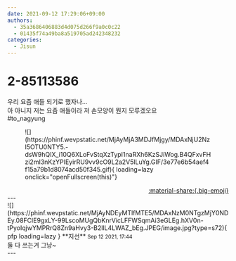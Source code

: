 ```yaml
---
date: 2021-09-12 17:29:06+09:00
authors:
  - 35a3686406883d4d075d266f9a0c0c22
  - 01435f74a49ba8a519705ad242348232
categories:
  - Jisun
---
```


# 2-85113586

<div class="post-container" markdown="1">
<div class="content-container md-sidebar__scrollwrap" markdown="1">

우리 요즘 애들 되기로 했자나...<br>아 아니지 저는 요즘 애들이라 저 손모양이 뭔지 모루겠오요<br>\#to_nagyung
<figure markdown="1">
![](https://phinf.wevpstatic.net/MjAyMjA3MDJfMjgy/MDAxNjU2NzI5OTU0NTY5.-dsW9hQIX_i10Q6XLoFvStqXzTypI1naRXh6KzSJiWog.B4QFxvFHzi2mI3nKzYPIEyirRU9vv9cO9L2a2V5lLuYg.GIF/3e77e6b54aef4f15a79b1d8074acd50f345.gif){ loading=lazy onclick="openFullscreen(this)"}
</figure>


</div>
</div>

<div style="text-align: right;" markdown="1">
<a href="https://weverse.io/fromis9/fanpost/2-85113586" style="text-align: right;">:material-share:{.big-emoji}</a>
</div>
---

<div class="comments-container md-sidebar__scrollwrap" markdown="1">
<div class="comment" markdown="1">
<div class='id-container' markdown="1">
![](https://phinf.wevpstatic.net/MjAyNDEyMTlfMTE5/MDAxNzM0NTgzMjY0NDEy.08FClE9gxLY-99LscoMUgQbKnrVicLFFWSqmAi3eGLEg.hXV0n-tPyoIqjwYMPRrQ8Zn9aHvy3-B2llL4LWAZ_bEg.JPEG/image.jpg?type=s72){ pfp loading=lazy }
**<span class="artist">지선</span>** <small>Sep 12 2021, 17:44</small><br>
</div>
<div class='comment-body' markdown="1">
둘 다 쓰는겨 그냥~
</div>
</div>
</div>
---
